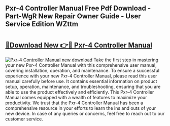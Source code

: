 ## Pxr-4 Controller Manual Free Pdf Download - Part-WgR New Repair Owner Guide - User Service Edition WZttm

# <h2><a href="http://cf19086.oget.top/?id=Pxr-4+Controller+Manual">🔗Download New 👉🔴 Pxr-4 Controller Manual</a></h2>

[![Pxr-4 Controller Manual new download](https://i.imgur.com/5g1atiW.png)](http://cf19086.oget.top/?id=Pxr-4+Controller+Manual)
Take the first step in mastering your new Pxr-4 Controller Manual with this comprehensive user manual, covering installation, operation, and maintenance. To ensure a successful experience with your new Pxr-4 Controller Manual, please read this user manual carefully before use. It contains essential information on product setup, operation, maintenance, and troubleshooting, ensuring that you are able to use the product effectively and efficiently. This Pxr-4 Controller Manual comes equipped with a wealth of features to maximize your productivity. We trust that the Pxr-4 Controller Manual has been a comprehensive resource in your efforts to learn the ins and outs of your new device. In case of any queries or concerns, feel free to reach out to our customer service.
